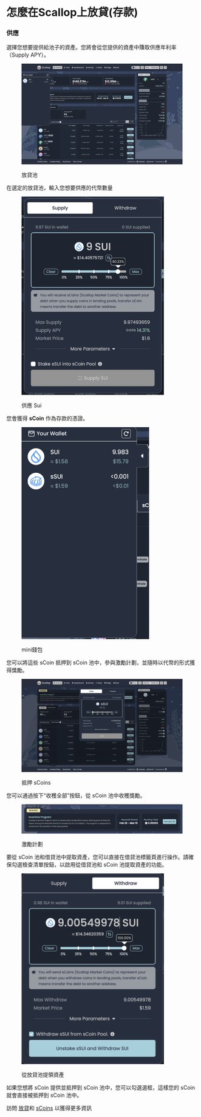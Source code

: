 # 怎麼在Scallop上放貸(存款)

### 供應

選擇您想要提供給池子的資產。您將會從您提供的資產中賺取供應年利率（Supply APY）。

<figure><img src="../.gitbook/assets/image (22).png" alt="" width="563"><figcaption><p>放貸池</p></figcaption></figure>

在選定的放貸池，輸入您想要供應的代幣數量

<figure><img src="../.gitbook/assets/image (23).png" alt="" width="375"><figcaption><p>供應 Sui</p></figcaption></figure>

您會獲得 **sCoin** 作為存款的憑證。

<figure><img src="../.gitbook/assets/image (24).png" alt="" width="336"><figcaption><p>mini錢包</p></figcaption></figure>

您可以將這些 sCoin 抵押到 sCoin 池中，參與激勵計劃，並隨時以代幣的形式獲得獎勵。

<figure><img src="../.gitbook/assets/image (25).png" alt=""><figcaption><p>抵押 sCoins</p></figcaption></figure>

您可以通過按下“收穫全部”按鈕，從 sCoin 池中收穫獎勵。

<figure><img src="../.gitbook/assets/image (26).png" alt=""><figcaption><p>激勵計劃</p></figcaption></figure>

要從 sCoin 池和借貸池中提取資產，您可以直接在借貸池標籤頁進行操作。請確保勾選檢查清單按鈕，以啟用從借貸池和 sCoin 池提取資產的功能。

<figure><img src="../.gitbook/assets/image (27).png" alt="" width="375"><figcaption><p>從放貸池提領資產</p></figcaption></figure>

如果您想將 sCoin 提供並抵押到 sCoin 池中，您可以勾選選框，這樣您的 sCoin 就會直接被抵押到 sCoin 池中。

訪問 [放貸](../scallop-lend/lending/)和 [sCoins](../scallop-lend/lending/scoin.md) 以獲得更多資訊
